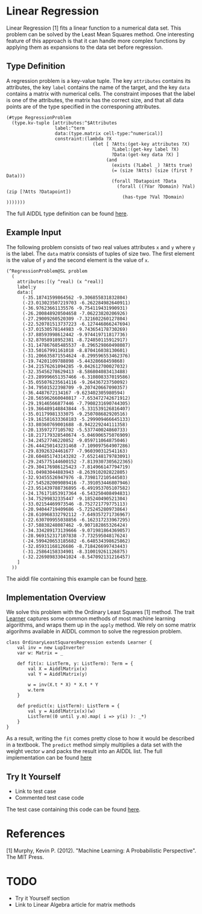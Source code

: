 # Linear Regression

Linear Regression [1] fits a linear function to a numerical data set.  This
problem can be solved by the Least Mean Squares method. One interesting feature
of this approach is that it can handle more complex functions by applying them
as expansions to the data set before regression.

## Type Definition

A regression problem is a key-value tuple. The key `attributes` contains its
attributes, the key `label` contains the name of the target, and the key `data`
contains a matrix with numerical cells. The constraint imposes that the label is
one of the attributes, the matrix has the correct size, and that all data points
are of the type specified in the corresponing attributes.

    (#type RegressionProblem
      (type.kv-tuple [attributes:^$Attributes
                      label:^term
                      data:(type.matrix cell-type:^numerical)]
                      constraint:(lambda ?X
                                    (let [ ?Atts:(get-key attributes ?X)
                                           ?Label:(get-key label ?X)
                                           ?Data:(get-key data ?X) ]
                                         (and
                                           (exists (?Label _) ?Atts true)
                                           (= (size ?Atts) (size (first ?Data)))
                                           (forall ?Datapoint ?Data
                                             (forall ((?Var ?Domain) ?Val) (zip [?Atts ?Datapoint])
                                               (has-type ?Val ?Domain) )))))))


The full AIDDL type definition can be found [here](../../aiddl/).

## Example Input

The following problem consists of two real values attributes `x` and `y` where
`y` is the label. The `data` matrix consists of tuples of size two. The first element is the value of `y` and the second element is the value of `x`.

    (^RegressionProblem@SL problem
      (
        attributes:[(y ^real) (x ^real)]
        label:y
        data:[
          (-35.18741599864562 -9.306855831832804)
          (-23.013023507219703 -6.262284982640911)
          (-36.97623661135576 -9.754119431990931)
          (-26.200848920504658 -7.06223820206926)
          (-27.29009260520309 -7.321602260127804)
          (-22.520781513737223 -6.127446866247694)
          (-37.01530578144983 -9.743654178730269)
          (-37.88593998612442 -9.974419711817736)
          (-32.87058918952381 -8.724850115912917)
          (-31.147867685485537 -8.296529860498087)
          (-33.50167991161018 -8.870416038130601)
          (-31.206635871554624 -8.299596553462376)
          (-19.74201109788898 -5.44328668459868)
          (-34.21576261094285 -9.042612700027032)
          (-32.35456278629413 -8.586804083413488)
          (-23.289996651357466 -6.310808337019586)
          (-35.055076235614116 -9.26436723750092)
          (-34.79501522398709 -9.207420667090357)
          (-36.4487672134167 -9.623402305980594)
          (-28.565962660040817 -7.653472742671912)
          (-29.19146566877446 -7.7908231690744305)
          (-19.366489148843844 -5.331539126816407)
          (-35.01179981333075 -9.250708682920516)
          (-19.161581633368183 -5.299909466645133)
          (-33.80360769001688 -8.942229244111358)
          (-20.13597277105702 -5.537740024860733)
          (-18.217179328540674 -5.046906575076909)
          (-34.24527746220852 -9.059711064875046)
          (-26.444250143231468 -7.109097564907286)
          (-29.83926324461677 -7.960390312541163)
          (-28.604851743143282 -7.652148179783091)
          (-29.245775144600152 -7.8139307305622365)
          (-29.304176986125423 -7.814966147794719)
          (-31.04983044883943 -8.263910202822805)
          (-32.93455526947976 -8.739817210544503)
          (-27.545282009089416 -7.391053446807946)
          (-23.951439788736895 -6.491953705107582)
          (-24.176171853917364 -6.543250408494831)
          (-34.75299832335447 -9.185240490521304)
          (-33.02154469973546 -8.752721779775113)
          (-20.94044719409686 -5.725245280973864)
          (-28.610968332792112 -7.649357271736967)
          (-22.630709955038856 -6.162317233967295)
          (-37.58838248087462 -9.907182865326424)
          (-34.334289173139666 -9.071981864369057)
          (-28.969152317107838 -7.73259504817624)
          (-24.599420653185682 -6.648534398625862)
          (-32.85931168126686 -8.718426699743443)
          (-31.25864158334901 -8.310019261126875)
          (-32.226989833041024 -8.547092131216457)
        ]
      ))

The aiddl file containing this example can be found
[here](../../test/learning/regression/problem-01.aiddl).

## Implementation Overview

We solve this problem with the Ordinary Least Squares [1] method.  The trait
[Learner](../../scala/src/main/scala/org/aiddl/common/scala/learning/supervised/Learner.scala)
captures some common methods of most machine learning algorithms, and wraps them
up in the `apply` method. We rely on some matrix algorihms available in AIDDL
common to solve the regression problem. 

    class OrdinaryLeastSquaresRegression extends Learner {
        val inv = new LupInverter
        var w: Matrix = _
    
        def fit(x: ListTerm, y: ListTerm): Term = {
            val X = AiddlMatrix(x)
            val Y = AiddlMatrix(y)
     
            w = inv(X.t * X) * X.t * Y
            w.term
        }
    
        def predict(x: ListTerm): ListTerm = {
            val y = AiddlMatrix(x)(w)
            ListTerm((0 until y.m).map( i => y(i) ): _*)
        }
    }

As a result, writing the `fit` comes pretty close to how it would be described
in a textbook. The `predict` method simply multiplies a data set with the weight
vector `w` and packs the result into an AIDDL list.  The full implementation can
be found
[here](../../scala/src/main/scala/org/aiddl/common/scala/learning/supervised/least_squares/OrdinaryLeastSquaresRegression.scala)

## Try It Yourself

- Link to test case
- Commented test case code


The test case containing this code can be found [here](../../scala/src/test/scala/).

# References

[1] Murphy, Kevin P. (2012). "Machine Learning: A Probabilistic Perspective". The MIT Press.

# TODO

- Try it Yourself section
- Link to Linear Algebra article for matrix methods

